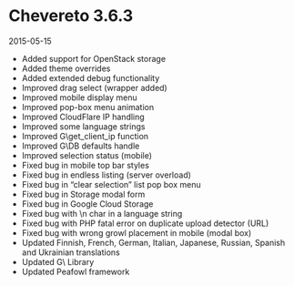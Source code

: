 # Chevereto 3.6.3

2015-05-15

- Added support for OpenStack storage
- Added theme overrides
- Added extended debug functionality
- Improved drag select (wrapper added)
- Improved mobile display menu
- Improved pop-box menu animation
- Improved CloudFlare IP handling
- Improved some language strings
- Improved G\get_client_ip function
- Improved G\DB defaults handle
- Improved selection status (mobile)
- Fixed bug in mobile top bar styles
- Fixed bug in endless listing (server overload)
- Fixed bug in “clear selection” list pop box menu
- Fixed bug in Storage modal form
- Fixed bug in Google Cloud Storage
- Fixed bug with \n char in a language string
- Fixed bug with PHP fatal error on duplicate upload detector (URL)
- Fixed bug with wrong growl placement in mobile (modal box)
- Updated Finnish, French, German, Italian, Japanese, Russian, Spanish and Ukrainian translations
- Updated G\ Library
- Updated Peafowl framework
